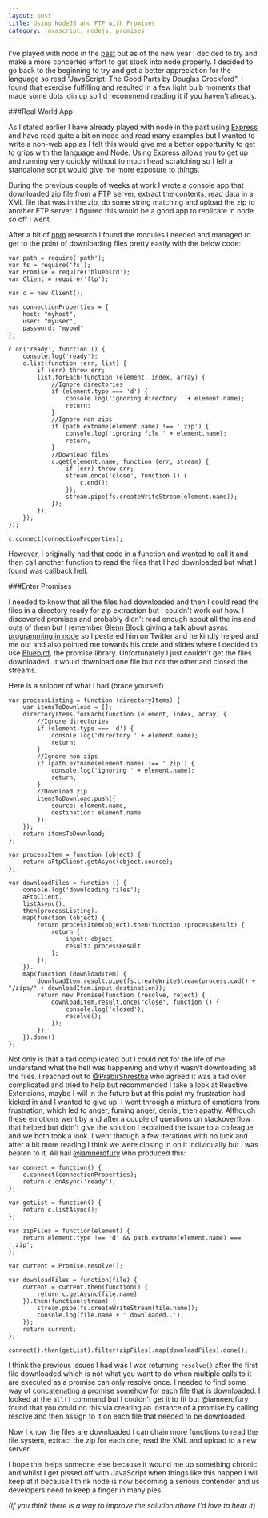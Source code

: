 ```yaml
---
layout: post
title: Using NodeJS and FTP with Promises
category: javascript, nodejs, promises
---
```

I've played with node in the [past][1] but as of the new year I decided to try and make a more concerted effort to get stuck into node properly.  I decided to go back to the beginning to try and get a better appreciation for the language so read "JavaScript: The Good Parts by Douglas Crockford".  I found that exercise fulfilling and resulted in a few light bulb moments that made some dots join up so I'd recommend reading it if you haven't already.

###Real World App

As I stated earlier I have already played with node in the past using [Express][2] and have read quite a bit on node and read many examples but I wanted to write a non-web app as I felt this would give me a better opportunity to get to grips with the language and Node. Using Express allows you to get up and running very quickly without to much head scratching so I felt a standalone script would give me more exposure to things.

<!--excerpt-->

During the previous couple of weeks at work I wrote a console app that downloaded zip file from a FTP server, extract the contents, read data in a XML file that was in the zip, do some string matching and upload the zip to another FTP server.  I figured this would be a good app to replicate in node so off I went.

After a bit of [npm][3] research I found the modules I needed and managed to get to the point of downloading files pretty easily with the below code:

    var path = require('path');
    var fs = require('fs');
    var Promise = require('bluebird');
    var Client = require('ftp');
    
    var c = new Client();
    
    var connectionProperties = {
        host: "myhost",
        user: "myuser",
        password: "mypwd"
    };
    
    c.on('ready', function () {
        console.log('ready');
        c.list(function (err, list) {
            if (err) throw err;
            list.forEach(function (element, index, array) {
                //Ignore directories
                if (element.type === 'd') {
                    console.log('ignoring directory ' + element.name);
                    return;
                }
                //Ignore non zips
                if (path.extname(element.name) !== '.zip') {
                    console.log('ignoring file ' + element.name);
                    return;
                }
                //Download files
                c.get(element.name, function (err, stream) {
                    if (err) throw err;
                    stream.once('close', function () {
                        c.end();
                    });
                    stream.pipe(fs.createWriteStream(element.name));
                });
            });
        });
    });

    c.connect(connectionProperties);

However, I originally had that code in a function and wanted to call it and then call another function to read the files that I had downloaded but what I found was callback hell.

###Enter Promises

I needed to know that all the files had downloaded and then I could read the files in a directory ready for zip extraction but I couldn't work out how.  I discovered promises and probably didn't read enough about all the ins and outs of them but I remember [Glenn Block][8] giving a talk about [async programming in node][4] so I pestered him on Twitter and he kindly helped and me out and also pointed me towards his code and slides where I decided to use [Bluebird][5], the promise library.  Unfortunately I just couldn't get the files downloaded. It would download one file but not the other and closed the streams.

Here is a snippet of what I had (brace yourself)

    var processListing = function (directoryItems) {
        var itemsToDownload = [];
        directoryItems.forEach(function (element, index, array) {
            //Ignore directories
            if (element.type === 'd') {
                console.log('directory ' + element.name);
                return;
            }
            //Ignore non zips
            if (path.extname(element.name) !== '.zip') {
                console.log('ignoring ' + element.name);
                return;
            }
            //Download zip
            itemsToDownload.push({
                source: element.name,
                destination: element.name
            });
        });
        return itemsToDownload;
    };
    
    var processItem = function (object) {
        return aFtpClient.getAsync(object.source);
    };
    
    var downloadFiles = function () {
        console.log('downloading files');
        aFtpClient.
        listAsync().
        then(processListing).
        map(function (object) {
            return processItem(object).then(function (processResult) {
                return {
                    input: object,
                    result: processResult
                };
            });
        }).
        map(function (downloadItem) {
            downloadItem.result.pipe(fs.createWriteStream(process.cwd() + "/zips/" + downloadItem.input.destination));
            return new Promise(function (resolve, reject) {
                downloadItem.result.once("close", function () {
                    console.log('closed');
                    resolve();
                });
            });
        }).done()
    };

Not only is that a tad complicated but I could not for the life of me understand what the hell was happening and why it wasn't downloading all the files.  I reached out to [@PrabirShrestha][7] who agreed it was a tad over complicated and tried to help but recommended I take a look at Reactive Extensions, maybe I will in the future but at this point my frustration had kicked in and I wanted to give up.  I went through a mixture of emotions from frustration, which led to anger, fuming anger, denial, then apathy.  Although these emotions went by and after a couple of questions on stackoverflow that helped but didn't give the solution I explained the issue to a colleague and we both took a look.  I went through a few iterations with no luck and after a bit more reading I think we were closing in on it individually but I was beaten to it. All hail [@iamnerdfury][6] who produced this:

    var connect = function() {
        c.connect(connectionProperties);
        return c.onAsync('ready');
    };
    
    var getList = function() {
        return c.listAsync();
    };
    
    var zipFiles = function(element) {
        return element.type !== 'd' && path.extname(element.name) === '.zip';
    };
    
    var current = Promise.resolve();
    
    var downloadFiles = function(file) {
        current = current.then(function() {
            return c.getAsync(file.name)
        }).then(function(stream) {
            stream.pipe(fs.createWriteStream(file.name));
            console.log(file.name + ' downloaded..');
        });
        return current;
    };
    
    connect().then(getList).filter(zipFiles).map(downloadFiles).done();
    
I think the previous issues I had was I was returning `resolve()` after the first file downloaded which is not what you want to do when multiple calls to it are executed as a promise can only resolve once.  I needed to find some way of concatenating a promise somehow for each file that is downloaded. I looked at the `all()` command but I couldn't get it to fit but @iamnerdfury found that you could do this via creating an instance of a promise by calling resolve and then assign to it on each file that needed to be downloaded.

Now I know the files are downloaded I can chain more functions to read the file system, extract the zip for each one, read the XML and upload to a new server.

I hope this helps someone else because it wound me up something chronic and whilst I get pissed off with JavaScript when things like this happen I will keep at it because I think node is now becoming a serious contender and us developers need to keep a finger in many pies.

*(If you think there is a way to improve the solution above I'd love to hear it)*


  [1]: http://blog.jonathanchannon.com/2012/10/08/node-js-express-hello-world-formula-1-style/
  [2]: http://expressjs.com/
  [3]: http://npmjs.org
  [4]: https://github.com/glennblock/codemash-async
  [5]: https://github.com/petkaantonov/bluebird/
  [6]: http://twitter.com/iamnerdfury
  [7]: https://twitter.com/PrabirShrestha
  [8]: http://twitter.com/gblock